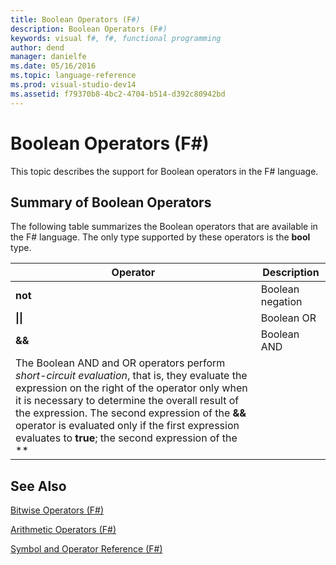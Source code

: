 ```yaml
---
title: Boolean Operators (F#)
description: Boolean Operators (F#)
keywords: visual f#, f#, functional programming
author: dend
manager: danielfe
ms.date: 05/16/2016
ms.topic: language-reference
ms.prod: visual-studio-dev14
ms.assetid: f79370b8-4bc2-4704-b514-d392c80942bd 
---
```


# Boolean Operators (F#)

This topic describes the support for Boolean operators in the F# language.


## Summary of Boolean Operators
The following table summarizes the Boolean operators that are available in the F# language. The only type supported by these operators is the **bool** type.



|Operator|Description|
|--------|-----------|
|**not**|Boolean negation|
|**&#124;&#124;**|Boolean OR|
|**&amp;&amp;**|Boolean AND|
The Boolean AND and OR operators perform *short-circuit evaluation*, that is, they evaluate the expression on the right of the operator only when it is necessary to determine the overall result of the expression. The second expression of the **&amp;&amp;** operator is evaluated only if the first expression evaluates to **true**; the second expression of the **||** operator is evaluated only if the first expression evaluates to **false**.


## See Also
[Bitwise Operators &#40;F&#35;&#41;](Bitwise-Operators-%5BFSharp%5D.md)

[Arithmetic Operators &#40;F&#35;&#41;](Arithmetic-Operators-%5BFSharp%5D.md)

[Symbol and Operator Reference &#40;F&#35;&#41;](Symbol-and-Operator-Reference-%5BFSharp%5D.md)

